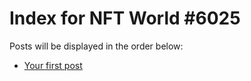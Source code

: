 # Index for NFT World #6025
Posts will be displayed in the order below:

- [Your first post](./001-first.md)

